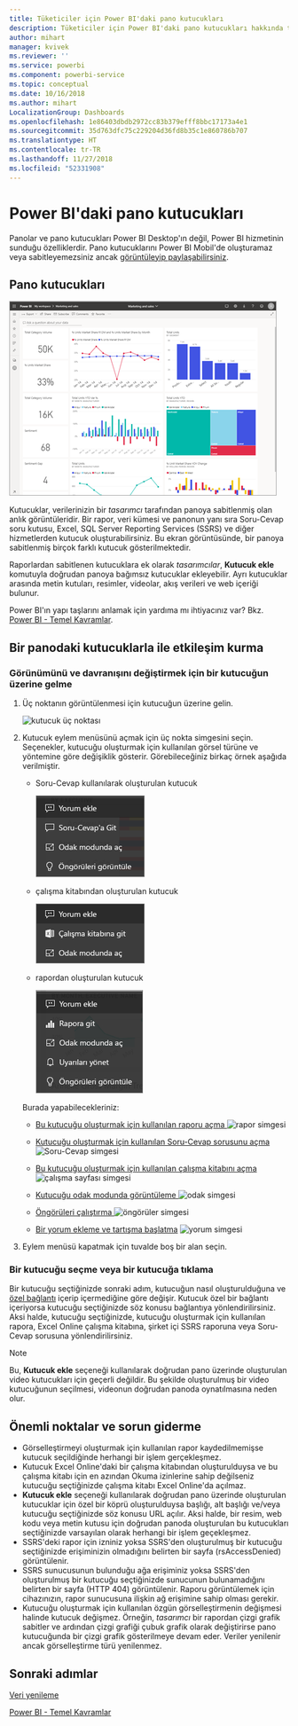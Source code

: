 ```yaml
---
title: Tüketiciler için Power BI'daki pano kutucukları
description: Tüketiciler için Power BI'daki pano kutucukları hakkında tüm bilinmesi gerekenler. SQL Server Reporting Services (SSRS) ile oluşturulan kutucuklar da ele alınmaktadır.
author: mihart
manager: kvivek
ms.reviewer: ''
ms.service: powerbi
ms.component: powerbi-service
ms.topic: conceptual
ms.date: 10/16/2018
ms.author: mihart
LocalizationGroup: Dashboards
ms.openlocfilehash: 1e86403dbdb2972cc83b379efff8bbc17173a4e1
ms.sourcegitcommit: 35d763dfc75c229204d36fd8b35c1e860786b707
ms.translationtype: HT
ms.contentlocale: tr-TR
ms.lasthandoff: 11/27/2018
ms.locfileid: "52331908"
---
```

# <a name="dashboard-tiles-in-power-bi"></a>Power BI'daki pano kutucukları
Panolar ve pano kutucukları Power BI Desktop'ın değil, Power BI hizmetinin sunduğu özelliklerdir. Pano kutucuklarını Power BI Mobil'de oluşturamaz veya sabitleyemezsiniz ancak [görüntüleyip paylaşabilirsiniz](mobile/mobile-tiles-in-the-mobile-apps.md). 

## <a name="dashboard-tiles"></a>Pano kutucukları
![Power BI panosu](./media/end-user-tiles/power-bi-dashboard.png)

Kutucuklar, verilerinizin bir *tasarımcı* tarafından panoya sabitlenmiş olan anlık görüntüleridir. Bir rapor, veri kümesi ve panonun yanı sıra Soru-Cevap soru kutusu, Excel, SQL Server Reporting Services (SSRS) ve diğer hizmetlerden kutucuk oluşturabilirsiniz.  Bu ekran görüntüsünde, bir panoya sabitlenmiş birçok farklı kutucuk gösterilmektedir.

Raporlardan sabitlenen kutucuklara ek olarak *tasarımcılar*, **Kutucuk ekle** komutuyla doğrudan panoya bağımsız kutucuklar ekleyebilir. Ayrı kutucuklar arasında metin kutuları, resimler, videolar, akış verileri ve web içeriği bulunur.

Power BI'ın yapı taşlarını anlamak için yardıma mı ihtiyacınız var?  Bkz. [Power BI - Temel Kavramlar](end-user-basic-concepts.md).


## <a name="interacting-with-tiles-on-a-dashboard"></a>Bir panodaki kutucuklarla ile etkileşim kurma

### <a name="hover-over-a-tile-to-change-the-appearance-and-behavior"></a>Görünümünü ve davranışını değiştirmek için bir kutucuğun üzerine gelme
1. Üç noktanın görüntülenmesi için kutucuğun üzerine gelin.
   
    ![kutucuk üç noktası](./media/end-user-tiles/ellipses_new.png)
2. Kutucuk eylem menüsünü açmak için üç nokta simgesini seçin. Seçenekler, kutucuğu oluşturmak için kullanılan görsel türüne ve yöntemine göre değişiklik gösterir. Görebileceğiniz birkaç örnek aşağıda verilmiştir.

    - Soru-Cevap kullanılarak oluşturulan kutucuk
   
        ![üç nokta simgesi](./media/end-user-tiles/power-bi-menu1.png)

    - çalışma kitabından oluşturulan kutucuk
   
        ![üç nokta simgesi](./media/end-user-tiles/power-bi-menu2.png)

    - rapordan oluşturulan kutucuk
   
        ![üç nokta simgesi](./media/end-user-tiles/power-bi-menu3.png)
   
    Burada yapabilecekleriniz:
   
   * [Bu kutucuğu oluşturmak için kullanılan raporu açma ](end-user-reports.md) ![rapor simgesi](./media/end-user-tiles/chart-icon.jpg)  
   
   * [Kutucuğu oluşturmak için kullanılan Soru-Cevap sorusunu açma ](end-user-reports.md) ![Soru-Cevap simgesi](./media/end-user-tiles/qna-icon.png)  
   

   * [Bu kutucuğu oluşturmak için kullanılan çalışma kitabını açma ](end-user-reports.md) ![çalışma sayfası simgesi](./media/end-user-tiles/power-bi-open-worksheet.png)  
    * [Kutucuğu odak modunda görüntüleme ](end-user-focus.md) ![odak simgesi](./media/end-user-tiles/fullscreen-icon.jpg)  
     * [Öngörüleri çalıştırma ](end-user-insights.md) ![öngörüler simgesi](./media/end-user-tiles/power-bi-insights.png)
    * [Bir yorum ekleme ve tartışma başlatma](end-user-comment.md) ![yorum simgesi](./media/end-user-tiles/comment-icons.png)

3. Eylem menüsü kapatmak için tuvalde boş bir alan seçin.

### <a name="select-click-a-tile"></a>Bir kutucuğu seçme veya bir kutucuğa tıklama
Bir kutucuğu seçtiğinizde sonraki adım, kutucuğun nasıl oluşturulduğuna ve [özel bağlantı](../service-dashboard-edit-tile.md) içerip içermediğine göre değişir. Kutucuk özel bir bağlantı içeriyorsa kutucuğu seçtiğinizde söz konusu bağlantıya yönlendirilirsiniz. Aksi halde, kutucuğu seçtiğinizde, kutucuğu oluşturmak için kullanılan rapora, Excel Online çalışma kitabına, şirket içi SSRS raporuna veya Soru-Cevap sorusuna yönlendirilirsiniz.

> [!NOTE]
> Bu, **Kutucuk ekle** seçeneği kullanılarak doğrudan pano üzerinde oluşturulan video kutucukları için geçerli değildir. Bu şekilde oluşturulmuş bir video kutucuğunun seçilmesi, videonun doğrudan panoda oynatılmasına neden olur.   
> 
> 

## <a name="considerations-and-troubleshooting"></a>Önemli noktalar ve sorun giderme
* Görselleştirmeyi oluşturmak için kullanılan rapor kaydedilmemişse kutucuk seçildiğinde herhangi bir işlem gerçekleşmez.
* Kutucuk Excel Online'daki bir çalışma kitabından oluşturulduysa ve bu çalışma kitabı için en azından Okuma izinlerine sahip değilseniz kutucuğu seçtiğinizde çalışma kitabı Excel Online'da açılmaz.
* **Kutucuk ekle** seçeneği kullanılarak doğrudan pano üzerinde oluşturulan kutucuklar için özel bir köprü oluşturulduysa başlığı, alt başlığı ve/veya kutucuğu seçtiğinizde söz konusu URL açılır.  Aksi halde, bir resim, web kodu veya metin kutusu için doğrudan panoda oluşturulan bu kutucukları seçtiğinizde varsayılan olarak herhangi bir işlem geçekleşmez.
* SSRS'deki rapor için izniniz yoksa SSRS'den oluşturulmuş bir kutucuğu seçtiğinizde erişiminizin olmadığını belirten bir sayfa (rsAccessDenied) görüntülenir.
* SSRS sunucusunun bulunduğu ağa erişiminiz yoksa SSRS'den oluşturulmuş bir kutucuğu seçtiğinizde sunucunun bulunamadığını belirten bir sayfa (HTTP 404) görüntülenir. Raporu görüntülemek için cihazınızın, rapor sunucusuna ilişkin ağ erişimine sahip olması gerekir.
* Kutucuğu oluşturmak için kullanılan özgün görselleştirmenin değişmesi halinde kutucuk değişmez.  Örneğin, *tasarımcı* bir rapordan çizgi grafik sabitler ve ardından çizgi grafiği çubuk grafik olarak değiştirirse pano kutucuğunda bir çizgi grafik gösterilmeye devam eder. Veriler yenilenir ancak görselleştirme türü yenilenmez.

## <a name="next-steps"></a>Sonraki adımlar
[Veri yenileme](../refresh-data.md)

[Power BI - Temel Kavramlar](end-user-basic-concepts.md)
